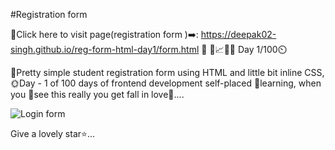 #Registration form 

🔗Click here to visit page(registration form )➡️: https://deepak02-singh.github.io/reg-form-html-day1/form.html
📍
📅📈🧑‍💻 Day 1/100⏲️

🥰Pretty simple student registration form using HTML and little bit inline CSS, 🌞Day - 1 of 100 days of frontend development self-placed 🧾learning, when you 🙂see this really you get fall in love💖.... 

![Login form](https://github.com/Deepak02-singh/reg-form-html-day1/assets/63626210/5d08727b-1214-4abc-b2c4-b4fa1fb65636)

Give a lovely star⭐...
